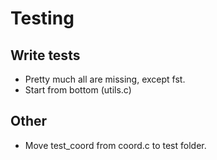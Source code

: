 # Testing

## Write tests

* Pretty much all are missing, except fst.
* Start from bottom (utils.c)

## Other

* Move test_coord from coord.c to test folder.
